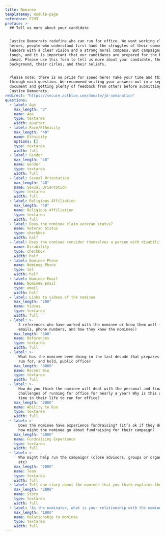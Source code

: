 ```yaml
---
title: Nominee
templateKey: module-page
reference: F2M3
preface: >-
  ## Tell us more about your candidate


  Justice Democrats redefine who can run for office. We want working class
  heroes, people who understand first hand the struggles of their communities,
  leaders with a clear vision and a strong moral compass. But campaigns are
  tough, and it is important that our candidates are prepared for the battles
  ahead. Please use this form to tell us more about your candidate, their
  background, their cirles, and their beliefs. 


  Please note: there is no prize for speed here! Take your time and think
  through each question. We recommend writing your answers out in a separate
  document and getting plenty of feedback from others before submitting to
  Justice Democrats.
redirect: "https://secure.actblue.com/donate/jd-nomination"
questions:
  - label: Age
    max_length: "3"
    name: Age
    type: textarea
    width: quarter
  - label: Race/Ethnicity
    max_length: "40"
    name: Ethnicity
    options: []
    type: textarea
    width: full
  - label: Gender
    max_length: "40"
    name: Gender
    type: textarea
    width: full
  - label: Sexual Orientation
    max_length: "40"
    name: Sexual Orientation
    type: textarea
    width: full
  - label: Religious Affiliation
    max_length: "40"
    name: Religious Affiliation
    type: textarea
    width: full
  - label: Does the nominee claim veteran status?
    name: Veteran Status
    type: checkbox
    width: half
  - label: Does the nominee consider themselves a person with disabilities?
    name: Disability
    type: checkbox
    width: half
  - label: Nominee Phone
    name: Nominee Phone
    type: tel
    width: half
  - label: Nominee Email
    name: Nominee Email
    type: email
    width: half
  - label: Links to videos of the nominee
    max_length: "200"
    name: Videos
    type: textarea
    width: full
  - label: >-
      3 references who have worked with the nominee or know them well (names,
      emails, phone numbers, and how they know the nominee))
    max_length: "500"
    name: References
    type: textarea
    width: full
  - label: >-
      What has the nominee been doing in the last decade that prepares them to
      run for, and hold, public office?
    max_length: "3000"
    name: Recent Bio
    type: textarea
    width: full
  - label: >-
      How do you think the nominee will deal with the personal and financial
      challenges of running for office for nearly a year? Why is this a good
      time in their life to run for office?
    max_length: "2000"
    name: Ability to Run
    type: textarea
    width: full
  - label: >-
      Does the nominee have experience fundraising? (it’s ok if they don’t!) And
      how might the nominee go about fundraising for their campaign?
    max_length: "2000"
    name: Fundraising Experience
    type: textarea
    width: full
  - label: >-
      Who might help run the campaign? (close advisors, groups or organizations,
      etc)
    max_length: "2000"
    name: Team
    type: textarea
    width: full
  - label: Tell one story about the nominee that you think explains their values.
    max_length: "2000"
    name: Story
    type: textarea
    width: full
  - label: "As the nominator, what is your relationship with the nominee?"
    max_length: "1000"
    name: Relationship to Nominee
    type: textarea
    width: full
---
```

